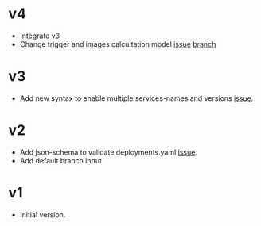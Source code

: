 # v4

- Integrate v3
- Change trigger and images calcultation model [issue](https://github.com/prefapp/action-deployment-dispatch/issues/19) [branch](https://github.com/prefapp/action-deployment-dispatch/tree/feature/ensemble-dispatch)

# v3

- Add new syntax to enable multiple services-names and versions [issue](https://github.com/prefapp/action-deployment-dispatch/issues/16).

# v2

- Add json-schema to validate deployments.yaml [issue](https://github.com/prefapp/action-deployment-dispatch/issues/11).
- Add default branch input

# v1

- Initial version. 




